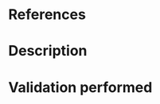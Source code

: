 # References
<!-- Any issues or pull requests relevant to this pull request -->

# Description
<!-- Describe what this request will change/fix and provide any details necessary for reviewers -->

# Validation performed
<!-- What tests and validation you performed on the change -->

